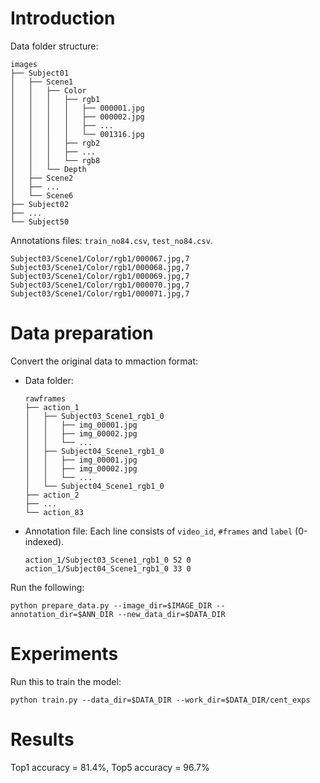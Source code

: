 # **Introduction**
Data folder structure:
```
images
├── Subject01
│   ├── Scene1
│   │   ├── Color
│   │   │   ├── rgb1
│   │   │   │   ├── 000001.jpg
│   │   │   │   ├── 000002.jpg
│   │   │   │   ├── ...
│   │   │   │   └── 001316.jpg
│   │   │   ├── rgb2
│   │   │   ├── ...
│   │   │   └── rgb8
│   │   └── Depth
│   ├── Scene2
│   ├── ...
│   └── Scene6
├── Subject02
├── ...
└── Subject50
```
Annotations files: `train_no84.csv`, `test_no84.csv`.
```
Subject03/Scene1/Color/rgb1/000067.jpg,7
Subject03/Scene1/Color/rgb1/000068.jpg,7
Subject03/Scene1/Color/rgb1/000069.jpg,7
Subject03/Scene1/Color/rgb1/000070.jpg,7
Subject03/Scene1/Color/rgb1/000071.jpg,7
```
# **Data preparation**
Convert the original data to mmaction format:
- Data folder:
    ```
    rawframes
    ├── action_1
    │   ├── Subject03_Scene1_rgb1_0
    │   │   ├── img_00001.jpg
    │   │   ├── img_00002.jpg
    │   │   └── ...
    │   ├── Subject04_Scene1_rgb1_0
    │   │   ├── img_00001.jpg
    │   │   ├── img_00002.jpg
    │   │   └── ...
    │   └── Subject04_Scene1_rgb1_0
    ├── action_2
    ├── ...
    └── action_83
    ```
- Annotation file: Each line consists of `video_id`, `#frames` and `label` (0-indexed).
    ```
    action_1/Subject03_Scene1_rgb1_0 52 0
    action_1/Subject04_Scene1_rgb1_0 33 0
    ```
Run the following:
```shell
python prepare_data.py --image_dir=$IMAGE_DIR --annotation_dir=$ANN_DIR --new_data_dir=$DATA_DIR
```
# **Experiments**
Run this to train the model:
```shell
python train.py --data_dir=$DATA_DIR --work_dir=$DATA_DIR/cent_exps
```
# **Results**
Top1 accuracy = 81.4%, Top5 accuracy = 96.7%